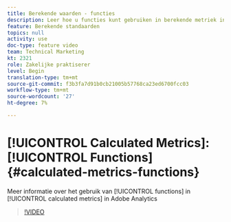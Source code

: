 ```yaml
---
title: Berekende waarden - functies
description: Leer hoe u functies kunt gebruiken in berekende metriek in Adobe Analytics
feature: Berekende standaarden
topics: null
activity: use
doc-type: feature video
team: Technical Marketing
kt: 2321
role: Zakelijke praktiserer
level: Begin
translation-type: tm+mt
source-git-commit: f3b3fa7d91b0cb21005b57768ca23ed6700fcc03
workflow-type: tm+mt
source-wordcount: '27'
ht-degree: 7%

---
```



# [!UICONTROL Calculated Metrics]: [!UICONTROL Functions] {#calculated-metrics-functions}

Meer informatie over het gebruik van [!UICONTROL functions] in [!UICONTROL calculated metrics] in Adobe Analytics

>[!VIDEO](https://video.tv.adobe.com/v/25408/?quality=12)
